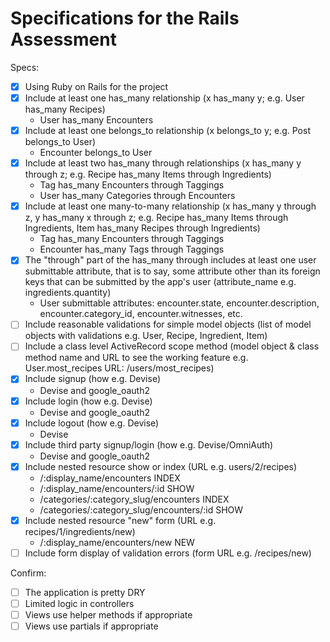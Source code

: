 # Specifications for the Rails Assessment

Specs:
- [x] Using Ruby on Rails for the project
- [x] Include at least one has_many relationship (x has_many y; e.g. User has_many Recipes)
    - User has_many Encounters
- [x] Include at least one belongs_to relationship (x belongs_to y; e.g. Post belongs_to User)
    - Encounter belongs_to User
- [x] Include at least two has_many through relationships (x has_many y through z; e.g. Recipe has_many Items through Ingredients)
    - Tag has_many Encounters through Taggings
    - User has_many Categories through Encounters
- [x] Include at least one many-to-many relationship (x has_many y through z, y has_many x through z; e.g. Recipe has_many Items through Ingredients, Item has_many Recipes through Ingredients)
    - Tag has_many Encounters through Taggings
    - Encounter has_many Tags through Taggings
- [x] The "through" part of the has_many through includes at least one user submittable attribute, that is to say, some attribute other than its foreign keys that can be submitted by the app's user (attribute_name e.g. ingredients.quantity)
    - User submittable attributes: encounter.state, encounter.description, encounter.category_id, encounter.witnesses, etc.
- [ ] Include reasonable validations for simple model objects (list of model objects with validations e.g. User, Recipe, Ingredient, Item)
- [ ] Include a class level ActiveRecord scope method (model object & class method name and URL to see the working feature e.g. User.most_recipes URL: /users/most_recipes)
- [x] Include signup (how e.g. Devise)
    - Devise and google_oauth2
- [x] Include login (how e.g. Devise)
    - Devise and google_oauth2
- [x] Include logout (how e.g. Devise)
    - Devise
- [x] Include third party signup/login (how e.g. Devise/OmniAuth)
    - Devise and google_oauth2
- [x] Include nested resource show or index (URL e.g. users/2/recipes)
    - /:display_name/encounters INDEX
    - /:display_name/encounters/:id SHOW
    - /categories/:category_slug/encounters INDEX
    - /categories/:category_slug/encounters/:id SHOW
- [x] Include nested resource "new" form (URL e.g. recipes/1/ingredients/new)
    - /:display_name/encounters/new NEW
- [ ] Include form display of validation errors (form URL e.g. /recipes/new)

Confirm:
- [ ] The application is pretty DRY
- [ ] Limited logic in controllers
- [ ] Views use helper methods if appropriate
- [ ] Views use partials if appropriate
